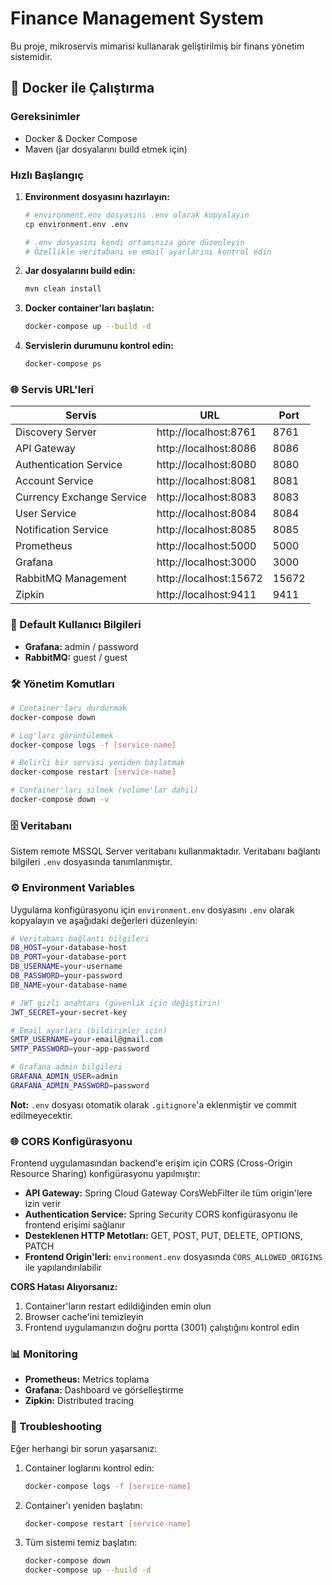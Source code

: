 # Finance Management System

Bu proje, mikroservis mimarisi kullanarak geliştirilmiş bir finans yönetim sistemidir.

## 🚀 Docker ile Çalıştırma

### Gereksinimler
- Docker & Docker Compose
- Maven (jar dosyalarını build etmek için)

### Hızlı Başlangıç

1. **Environment dosyasını hazırlayın:**
   ```bash
   # environment.env dosyasını .env olarak kopyalayın
   cp environment.env .env
   
   # .env dosyasını kendi ortamınıza göre düzenleyin
   # Özellikle veritabanı ve email ayarlarını kontrol edin
   ```

2. **Jar dosyalarını build edin:**
   ```bash
   mvn clean install
   ```

3. **Docker container'ları başlatın:**
   ```bash
   docker-compose up --build -d
   ```

4. **Servislerin durumunu kontrol edin:**
   ```bash
   docker-compose ps
   ```

### 🌐 Servis URL'leri

| Servis | URL | Port |
|--------|-----|------|
| Discovery Server | http://localhost:8761 | 8761 |
| API Gateway | http://localhost:8086 | 8086 |
| Authentication Service | http://localhost:8080 | 8080 |
| Account Service | http://localhost:8081 | 8081 |
| Currency Exchange Service | http://localhost:8083 | 8083 |
| User Service | http://localhost:8084 | 8084 |
| Notification Service | http://localhost:8085 | 8085 |
| Prometheus | http://localhost:5000 | 5000 |
| Grafana | http://localhost:3000 | 3000 |
| RabbitMQ Management | http://localhost:15672 | 15672 |
| Zipkin | http://localhost:9411 | 9411 |

### 📝 Default Kullanıcı Bilgileri
- **Grafana:** admin / password
- **RabbitMQ:** guest / guest

### 🛠 Yönetim Komutları

```bash
# Container'ları durdurmak
docker-compose down

# Log'ları görüntülemek
docker-compose logs -f [service-name]

# Belirli bir servisi yeniden başlatmak
docker-compose restart [service-name]

# Container'ları silmek (volume'lar dahil)
docker-compose down -v
```

### 🗄 Veritabanı
Sistem remote MSSQL Server veritabanı kullanmaktadır. Veritabanı bağlantı bilgileri `.env` dosyasında tanımlanmıştır.

### ⚙️ Environment Variables
Uygulama konfigürasyonu için `environment.env` dosyasını `.env` olarak kopyalayın ve aşağıdaki değerleri düzenleyin:

```bash
# Veritabanı bağlantı bilgileri
DB_HOST=your-database-host
DB_PORT=your-database-port
DB_USERNAME=your-username
DB_PASSWORD=your-password
DB_NAME=your-database-name

# JWT gizli anahtarı (güvenlik için değiştirin)
JWT_SECRET=your-secret-key

# Email ayarları (bildirimler için)
SMTP_USERNAME=your-email@gmail.com
SMTP_PASSWORD=your-app-password

# Grafana admin bilgileri
GRAFANA_ADMIN_USER=admin
GRAFANA_ADMIN_PASSWORD=password
```

**Not:** `.env` dosyası otomatik olarak `.gitignore`'a eklenmiştir ve commit edilmeyecektir.

### 🌐 CORS Konfigürasyonu
Frontend uygulamasından backend'e erişim için CORS (Cross-Origin Resource Sharing) konfigürasyonu yapılmıştır:

- **API Gateway:** Spring Cloud Gateway CorsWebFilter ile tüm origin'lere izin verir
- **Authentication Service:** Spring Security CORS konfigürasyonu ile frontend erişimi sağlanır
- **Desteklenen HTTP Metotları:** GET, POST, PUT, DELETE, OPTIONS, PATCH
- **Frontend Origin'leri:** `environment.env` dosyasında `CORS_ALLOWED_ORIGINS` ile yapılandırılabilir

**CORS Hatası Alıyorsanız:**
1. Container'ların restart edildiğinden emin olun
2. Browser cache'ini temizleyin
3. Frontend uygulamanızın doğru portta (3001) çalıştığını kontrol edin

### 📊 Monitoring
- **Prometheus:** Metrics toplama
- **Grafana:** Dashboard ve görselleştirme
- **Zipkin:** Distributed tracing

### 🔧 Troubleshooting

Eğer herhangi bir sorun yaşarsanız:

1. Container loglarını kontrol edin:
   ```bash
   docker-compose logs -f [service-name]
   ```

2. Container'ı yeniden başlatın:
   ```bash
   docker-compose restart [service-name]
   ```

3. Tüm sistemi temiz başlatın:
   ```bash
   docker-compose down
   docker-compose up --build -d
   ``` 